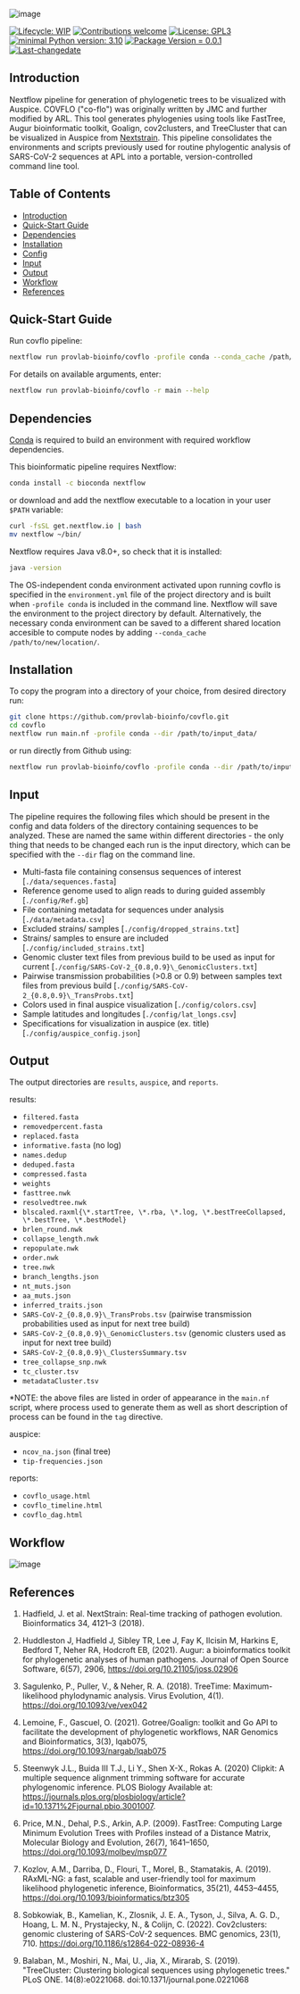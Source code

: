 ![image](/pics/covflo_logo.png)

[![Lifecycle: WIP](https://img.shields.io/badge/lifecycle-WIP-yellow.svg)](https://lifecycle.r-lib.org/articles/stages.html#experimental) [![Contributions welcome](https://img.shields.io/badge/contributions-welcome-brightgreen.svg?style=flat)](https://github.com/CompEpigen/scMethrix/issues) [![License: GPL3](https://img.shields.io/badge/license-GPL3-lightgrey.svg)](https://www.gnu.org/licenses/gpl-3.0.en.html) [![minimal Python version: 3.10](https://img.shields.io/badge/Python-3.10-6666ff.svg)](https://www.r-project.org/) [![Package Version = 0.0.1](https://img.shields.io/badge/Package%20version-0.0.1-orange.svg?style=flat-square)](https://github.com/provlab-bioinfo/covid-nextstrain-collector/blob/main/NEWS) [![Last-changedate](https://img.shields.io/badge/last%20change-2023--10--25-yellowgreen.svg)](https://github.com/provlab-bioinfo/covid-nextstrain-collector/blob/main/NEWS)

## Introduction

Nextflow pipeline for generation of phylogenetic trees to be visualized with Auspice. 
COVFLO ("co-flo") was originally written by JMC and further modified by ARL. This tool generates 
phylogenies using tools like FastTree, Augur bioinformatic toolkit, Goalign, cov2clusters, and TreeCluster that can be visualized in Auspice from [Nextstrain](https://docs.nextstrain.org/projects/auspice/en/stable/index.html). This pipeline consolidates the environments and scripts previously used for routine phylogentic analysis of SARS-CoV-2 sequences at APL into a portable, version-controlled command line tool.

## Table of Contents

- [Introduction](#introduction)
- [Quick-Start Guide](#quick-start%guide)
- [Dependencies](#dependencies)
- [Installation](#installation)
- [Config](#config)
- [Input](#input)
- [Output](#output)
- [Workflow](#workflow)
- [References](#references)

## Quick-Start Guide

Run covflo pipeline:
```bash
nextflow run provlab-bioinfo/covflo -profile conda --conda_cache /path/to/caches --dir /path/to/input_data/ -r main
```
For details on available arguments, enter:
```bash
nextflow run provlab-bioinfo/covflo -r main --help
```

## Dependencies

[Conda](https://conda.io/projects/conda/en/latest/user-guide/install/index.html) is required to build an environment with required workflow dependencies.

This bioinformatic pipeline requires Nextflow:
```bash
conda install -c bioconda nextflow
```
or download and add the nextflow executable to a location in your user ```$PATH``` variable:
```bash
curl -fsSL get.nextflow.io | bash
mv nextflow ~/bin/
```
Nextflow requires Java v8.0+, so check that it is installed:
```bash
java -version
```
The OS-independent conda environment activated upon running covflo is specified in the
```environment.yml``` file of the project directory and is built when 
```-profile conda``` is included in the command line. Nextflow will save
the environment to the project directory by default. Alternatively, the 
necessary conda environment can be saved to a different shared location 
accesible to compute nodes by adding ```--conda_cache /path/to/new/location/```.

## Installation

To copy the program into a directory of your choice, from desired directory run:
```bash
git clone https://github.com/provlab-bioinfo/covflo.git
cd covflo
nextflow run main.nf -profile conda --dir /path/to/input_data/
```
or run directly from Github using:
```bash
nextflow run provlab-bioinfo/covflo -profile conda --dir /path/to/input_data/
```

## Input

<!--
A config template is provided in the repo. The config file should look like this:
```json
{
    "sequences": "/path/to/sequences.fasta",
    "refGenome": "/path/to/Ref.gb",
    "metadata": "/path/to/metadata.csv",
    "droppedStrains": "/path/to/dropped_strains.txt",
    "includedStrains": "/path/to/included_strains.txt",
    "genomicClusters": "/path/to/SARS-CoV-2_{0.8,0.9}\_GenomicClusters.txt",
    "transmissionProbs": "/path/to/SARS-CoV-2_{0.8,0.9}\_TransProbs.txt",
    "colors": "/path/to/colors.csv",
    "latLongs": "/path/to/lat_longs.csv",
    "droppedStrains": "/path/to/dropped_strains.txt",
    "auspiceConfig": "/path/to/auspice_config.json",
}
```

The pipeline requires multiple files to generate the auspice instance. Files will be renamed and organized as necessary.

- ```sequences```: Multi-fasta file containing consensus sequences of interest
- ```refGenome```: Reference genome used to align reads to during guided assembly
- ```metadata```: File containing metadata for sequences under analysis
- ```droppedStrains```: Excluded strains/samples
- ```includedStrains```: Strains/samples to ensure are included
- ```genomicClusters```: Genomic cluster text files from previous build to be used as input for current
- ```transmissionProbs```: Pairwise transmission probabilities (>0.8 or 0.9) between samples text files from previous build
- ```colors```: Colors used in final auspice visualization
- ```latLongs```: Sample latitudes and longitudes
- ```auspiceConfig```: Specifications for visualization in auspice (ex. title)
-->

The pipeline requires the following files which should be present in the config
and data folders of the directory containing sequences to be analyzed. These
are named the same within different directories - the only thing that needs to be changed
each run is the input directory, which can be specified with the ```--dir``` flag on the
command line.

- Multi-fasta file containing consensus sequences of interest [```./data/sequences.fasta```]
- Reference genome used to align reads to during guided assembly [```./config/Ref.gb```]
- File containing metadata for sequences under analysis [```./data/metadata.csv```]
- Excluded strains/ samples [```./config/dropped_strains.txt```]
- Strains/ samples to ensure are included [```./config/included_strains.txt```]
- Genomic cluster text files from previous build to be used as input for current [```./config/SARS-CoV-2_{0.8,0.9}\_GenomicClusters.txt```]
- Pairwise transmission probabilities (>0.8 or 0.9) between samples text files from previous build [```./config/SARS-CoV-2_{0.8,0.9}\_TransProbs.txt```]
- Colors used in final auspice visualization [```./config/colors.csv```]
- Sample latitudes and longitudes [```./config/lat_longs.csv```]
- Specifications for visualization in auspice (ex. title) [```./config/auspice_config.json```]

## Output

The output directories are ```results```, ```auspice```, and ```reports```.

results:
- ```filtered.fasta```
- ```removedpercent.fasta```
- ```replaced.fasta```
- ```informative.fasta``` (no log)
- ```names.dedup```
- ```deduped.fasta```
- ```compressed.fasta```
- ```weights```
- ```fasttree.nwk```
- ```resolvedtree.nwk```
- ```blscaled.raxml{\*.startTree, \*.rba, \*.log, \*.bestTreeCollapsed, \*.bestTree, \*.bestModel}```
- ```brlen_round.nwk```
- ```collapse_length.nwk```
- ```repopulate.nwk```
- ```order.nwk```
- ```tree.nwk```
- ```branch_lengths.json```
- ```nt_muts.json```
- ```aa_muts.json```
- ```inferred_traits.json```
- ```SARS-CoV-2_{0.8,0.9}\_TransProbs.tsv``` (pairwise transmission probabilities used as input for next tree build)
- ```SARS-CoV-2_{0.8,0.9}\_GenomicClusters.tsv``` (genomic clusters used as input for next tree build)
- ```SARS-CoV-2_{0.8,0.9}\_ClustersSummary.tsv```
- ```tree_collapse_snp.nwk```
- ```tc_cluster.tsv```
- ```metadataCluster.tsv```

*NOTE: the above files are listed in order of appearance in the ```main.nf``` script, where process used to generate them as well as short description of process can be found in the ```tag``` directive.

auspice:
- `ncov_na.json` (final tree)
- ```tip-frequencies.json```

reports:
- ```covflo_usage.html```
- ```covflo_timeline.html```
- ```covflo_dag.html```


## Workflow

![image](/pics/covflo_workflow.png)

## References

1. Hadfield, J. et al. NextStrain: Real-time tracking of pathogen evolution. Bioinformatics 34, 4121–3 (2018).

2. Huddleston J, Hadfield J, Sibley TR, Lee J, Fay K, Ilcisin M, Harkins E, Bedford T, Neher RA, Hodcroft EB, (2021). Augur: a bioinformatics toolkit for phylogenetic analyses of human pathogens. Journal of Open Source Software, 6(57), 2906, https://doi.org/10.21105/joss.02906

3. Sagulenko, P., Puller, V., & Neher, R. A. (2018). TreeTime: Maximum-likelihood phylodynamic analysis. Virus Evolution, 4(1). https://doi.org/10.1093/ve/vex042

4. Lemoine, F., Gascuel, O. (2021). Gotree/Goalign: toolkit and Go API to facilitate the development of phylogenetic workflows,
NAR Genomics and Bioinformatics, 3(3), lqab075, https://doi.org/10.1093/nargab/lqab075

5. Steenwyk J.L., Buida III T.J., Li Y., Shen X-X., Rokas A. (2020) Clipkit: A multiple sequence alignment trimming software for accurate phylogenomic inference. PLOS Biology Available at: https://journals.plos.org/plosbiology/article?id=10.1371%2Fjournal.pbio.3001007. 

6. Price, M.N., Dehal, P.S., Arkin, A.P. (2009). FastTree: Computing Large Minimum Evolution Trees with Profiles instead of a Distance Matrix, Molecular Biology and Evolution, 26(7), 1641–1650, https://doi.org/10.1093/molbev/msp077

7. Kozlov, A.M., Darriba, D., Flouri, T., Morel, B., Stamatakis, A. (2019). RAxML-NG: a fast, scalable and user-friendly tool for maximum likelihood phylogenetic inference, Bioinformatics, 35(21), 4453–4455, https://doi.org/10.1093/bioinformatics/btz305

8. Sobkowiak, B., Kamelian, K., Zlosnik, J. E. A., Tyson, J., Silva, A. G. D., Hoang, L. M. N., Prystajecky, N., & Colijn, C. (2022). Cov2clusters: genomic clustering of SARS-CoV-2 sequences. BMC genomics, 23(1), 710. https://doi.org/10.1186/s12864-022-08936-4

9. Balaban, M., Moshiri, N., Mai, U., Jia, X., Mirarab, S. (2019). "TreeCluster: Clustering biological sequences using phylogenetic trees." PLoS ONE. 14(8):e0221068. doi:10.1371/journal.pone.0221068

